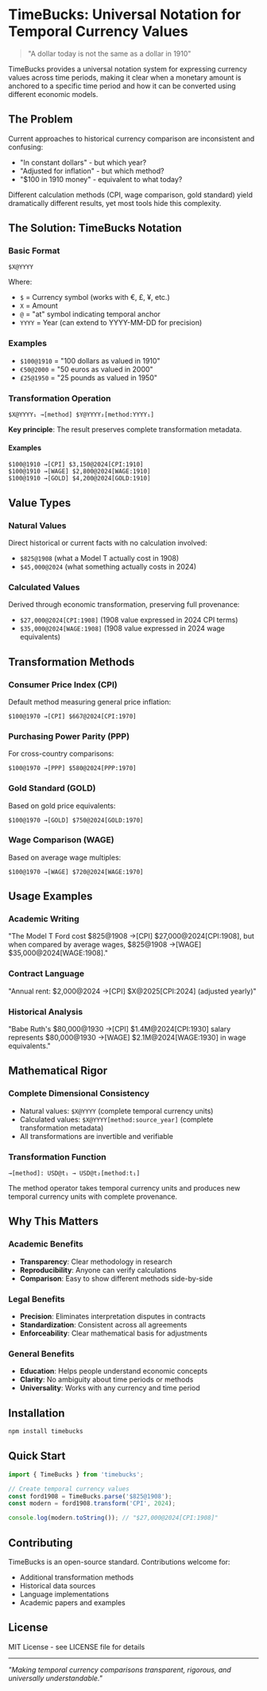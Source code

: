 # TimeBucks: Universal Notation for Temporal Currency Values

> "A dollar today is not the same as a dollar in 1910"

TimeBucks provides a universal notation system for expressing currency values across time periods, making it clear when a monetary amount is anchored to a specific time period and how it can be converted using different economic models.

## The Problem

Current approaches to historical currency comparison are inconsistent and confusing:
- "In constant dollars" - but which year?
- "Adjusted for inflation" - but which method?
- "$100 in 1910 money" - equivalent to what today?

Different calculation methods (CPI, wage comparison, gold standard) yield dramatically different results, yet most tools hide this complexity.

## The Solution: TimeBucks Notation

### Basic Format
```
$X@YYYY
```

Where:
- `$` = Currency symbol (works with €, £, ¥, etc.)
- `X` = Amount
- `@` = "at" symbol indicating temporal anchor
- `YYYY` = Year (can extend to YYYY-MM-DD for precision)

### Examples
- `$100@1910` = "100 dollars as valued in 1910"
- `€50@2000` = "50 euros as valued in 2000"
- `£25@1950` = "25 pounds as valued in 1950"

### Transformation Operation
```
$X@YYYY₁ →[method] $Y@YYYY₂[method:YYYY₁]
```

**Key principle**: The result preserves complete transformation metadata.

#### Examples
```
$100@1910 →[CPI] $3,150@2024[CPI:1910]
$100@1910 →[WAGE] $2,800@2024[WAGE:1910]
$100@1910 →[GOLD] $4,200@2024[GOLD:1910]
```

## Value Types

### Natural Values
Direct historical or current facts with no calculation involved:
- `$825@1908` (what a Model T actually cost in 1908)
- `$45,000@2024` (what something actually costs in 2024)

### Calculated Values
Derived through economic transformation, preserving full provenance:
- `$27,000@2024[CPI:1908]` (1908 value expressed in 2024 CPI terms)
- `$35,000@2024[WAGE:1908]` (1908 value expressed in 2024 wage equivalents)

## Transformation Methods

### Consumer Price Index (CPI)
Default method measuring general price inflation:
```
$100@1970 →[CPI] $667@2024[CPI:1970]
```

### Purchasing Power Parity (PPP)
For cross-country comparisons:
```
$100@1970 →[PPP] $580@2024[PPP:1970]
```

### Gold Standard (GOLD)
Based on gold price equivalents:
```
$100@1970 →[GOLD] $750@2024[GOLD:1970]
```

### Wage Comparison (WAGE)
Based on average wage multiples:
```
$100@1970 →[WAGE] $720@2024[WAGE:1970]
```

## Usage Examples

### Academic Writing
"The Model T Ford cost $825@1908 →[CPI] $27,000@2024[CPI:1908], but when compared by average wages, $825@1908 →[WAGE] $35,000@2024[WAGE:1908]."

### Contract Language
"Annual rent: $2,000@2024 →[CPI] $X@2025[CPI:2024] (adjusted yearly)"

### Historical Analysis
"Babe Ruth's $80,000@1930 →[CPI] $1.4M@2024[CPI:1930] salary represents $80,000@1930 →[WAGE] $2.1M@2024[WAGE:1930] in wage equivalents."

## Mathematical Rigor

### Complete Dimensional Consistency
- Natural values: `$X@YYYY` (complete temporal currency units)
- Calculated values: `$X@YYYY[method:source_year]` (complete transformation metadata)
- All transformations are invertible and verifiable

### Transformation Function
```
→[method]: USD@t₁ → USD@t₂[method:t₁]
```

The method operator takes temporal currency units and produces new temporal currency units with complete provenance.

## Why This Matters

### Academic Benefits
- **Transparency**: Clear methodology in research
- **Reproducibility**: Anyone can verify calculations
- **Comparison**: Easy to show different methods side-by-side

### Legal Benefits
- **Precision**: Eliminates interpretation disputes in contracts
- **Standardization**: Consistent across all agreements
- **Enforceability**: Clear mathematical basis for adjustments

### General Benefits
- **Education**: Helps people understand economic concepts
- **Clarity**: No ambiguity about time periods or methods
- **Universality**: Works with any currency and time period

## Installation

```bash
npm install timebucks
```

## Quick Start

```typescript
import { TimeBucks } from 'timebucks';

// Create temporal currency values
const ford1908 = TimeBucks.parse('$825@1908');
const modern = ford1908.transform('CPI', 2024);

console.log(modern.toString()); // "$27,000@2024[CPI:1908]"
```

## Contributing

TimeBucks is an open-source standard. Contributions welcome for:
- Additional transformation methods
- Historical data sources
- Language implementations
- Academic papers and examples

## License

MIT License - see LICENSE file for details

---

*"Making temporal currency comparisons transparent, rigorous, and universally understandable."*